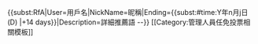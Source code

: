 <includeonly>{{</includeonly><includeonly>subst:RfA|User=用戶名|NickName=昵稱|Ending={{</includeonly><includeonly>subst:#time:Y年n月j日 (D) |+14 days}}|Description=詳細推薦語 --~~</includeonly><includeonly>~~}}</includeonly><noinclude>
[[Category:管理人員任免投票相關模板]]
<noinclude>